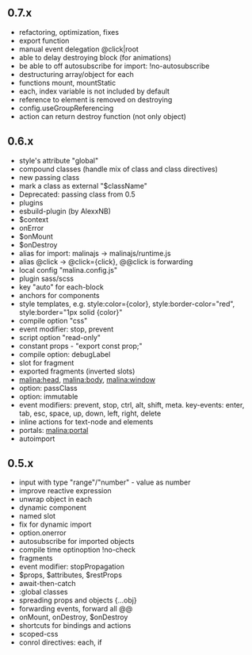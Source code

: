 
## 0.7.x
* refactoring, optimization, fixes
* export function
* manual event delegation @click|root
* able to delay destroying block (for animations)
* be able to off autosubscribe for import: !no-autosubscribe
* destructuring array/object for each
* functions mount, mountStatic
* each, index variable is not included by default
* reference to element is removed on destroying
* config.useGroupReferencing
* action can return destroy function (not only object)

## 0.6.x

* style's attribute "global"
* compound classes (handle mix of class and class directives)
* new passing class
* mark a class as external "$className"
* Deprecated: passing class from 0.5
* plugins
* esbuild-plugin (by AlexxNB)
* $context
* onError
* $onMount
* $onDestroy
* alias for import: malinajs -> malinajs/runtime.js
* alias @click -> @click={click}, @@click is forwarding
* local config "malina.config.js"
* plugin sass/scss
* key "auto" for each-block
* anchors for components
* style templates, e.g. style:color={color}, style:border-color="red", style:border="1px solid {color}"
* compile option "css"
* event modifier: stop, prevent
* script option "read-only"
* constant props - "export const prop;"
* compile option: debugLabel
* slot for fragment
* exported fragments (inverted slots)
* <malina:head>, <malina:body>, <malina:window>
* option: passClass
* option: immutable
* event modifiers: prevent, stop, ctrl, alt, shift, meta. key-events: enter, tab, esc, space, up, down, left, right, delete
* inline actions for text-node and elements
* portals: <malina:portal>
* autoimport

## 0.5.x

* input with type "range"/"number" - value as number
* improve reactive expression
* unwrap object in each
* dynamic component
* named slot
* fix for dynamic import
* option.onerror
* autosubscribe for imported objects
* compile time optinoption !no-check
* fragments
* event modifier: stopPropagation
* $props, $attributes, $restProps
* await-then-catch
* :global classes
* spreading props and objects {...obj}
* forwarding events, forward all @@
* onMount, onDestroy, $onDestroy
* shortcuts for bindings and actions
* scoped-css
* conrol directives: each, if
